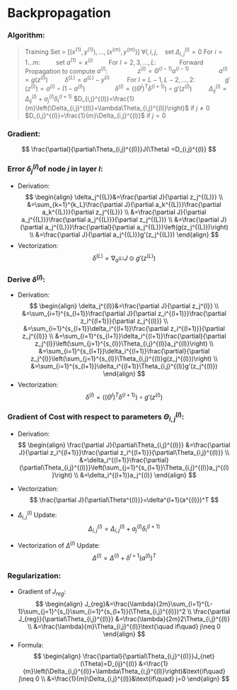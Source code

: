 # Backpropagation

### Algorithm:
> Training Set = $[(x^{(1)},y^{(1)}),...,(x^{(m)},y^{(m)})]$
> $\forall l,i,j,\quad$set $\Delta_{i,j}^{(l)}=0$
> For $i=1\dots m$:
> $\qquad$set $a^{(1)}=x^{(i)}$
> $\qquad$For $l=2,3,...,L$:
> $\qquad\quad$Forward Propagation to compute $a^{(l)}$:
> $\qquad\qquad z^{(l)}=\Theta^{(l-1)}a^{(l-1)}$
> $\qquad\qquad a^{(l)}=g(z^{(l)})$
> $\qquad\,\delta^{(L)}=a^{(L)}-y^{(i)}$
> $\qquad$ For $l=L-1,L-2,\dots,2$:
> $\qquad\qquad g'(z^{(l)})=a^{(l)}\circ(1-a^{(l)})$
> $\qquad\qquad\delta^{(l)}=((\Theta^{l})^T\delta^{(l+1)})\circ g'(z^{(l)})$ 
> $\qquad\,\Delta_{ij}^{(l)}=\Delta_{ij}^{(l)}+a_j^{(l)}\delta_i^{(l+1)}$ 
> $D_{i,j}^{(l)}=\frac{1}{m}\left(\Delta_{i,j}^{(l)}+\lambda\Theta_{i,j}^{(l)}\right)$ if $j\neq 0$
> $D_{i,j}^{(l)}=\frac{1}{m}\Delta_{i,j}^{(l)}$ if $j=0$


### Gradient:
$$
\frac{\partial}{\partial\Theta_{i,j}^{(l)}}J(\Theta)
=D_{i,j}^{(l)}
$$

### Error $\delta_j^{(l)}$of node $j$ in layer $l$:
- Derivation:
$$
\begin{align}
\delta_j^{(L)}&=\frac{\partial J}{\partial z_j^{(L)}} \\
&=\sum_{k=1}^{k_L}\frac{\partial J}{\partial a_k^{(L)}}\frac{\partial a_k^{(L)}}{\partial z_j^{(L)}} \\
&=\frac{\partial J}{\partial a_j^{(L)}}\frac{\partial a_j^{(L)}}{\partial z_j^{(L)}} \\
&=\frac{\partial J}{\partial a_j^{(L)}}\frac{\partial}{\partial a_j^{(L)}}\left(g(z_j^{(L)})\right) \\
&=\frac{\partial J}{\partial a_j^{(L)}}g'(z_j^{(L)})
\end{align}
$$
- Vectorization:
$$
\delta^{(L)}=\nabla_{a^{(L)}}J\odot g'(z^{(L)})
$$


### Derive $\delta^{(l)}$:
- Derivation:
$$
\begin{align}
\delta_j^{(l)}&=\frac{\partial J}{\partial z_j^{l}} \\
&=\sum_{i=1}^{s_{l+1}}\frac{\partial J}{\partial z_i^{(l+1)}}\frac{\partial z_i^{(l+1)}}{\partial z_j^{(l)}} \\
&=\sum_{i=1}^{s_{l+1}}\delta_i^{(l+1)}\frac{\partial z_i^{(l+1)}}{\partial z_j^{(l)}} \\
&=\sum_{i=1}^{s_{l+1}}\delta_i^{(l+1)}\frac{\partial}{\partial z_j^{l}}\left(\sum_{j=1}^{s_{l}}\Theta_{i,j}^{(l)}a_j^{(l)}\right) \\
&=\sum_{i=1}^{s_{l+1}}\delta_i^{(l+1)}\frac{\partial}{\partial z_j^{l}}\left(\sum_{j=1}^{s_{l}}\Theta_{i,j}^{(l)}g(z_j^{(l)})\right) \\
&=\sum_{i=1}^{s_{l+1}}\delta_i^{(l+1)}\Theta_{i,j}^{(l)}g'(z_j^{(l)})
\end{align}
$$
- Vectorization:
$$
\delta^{(l)}=((\Theta^{l})^T\delta^{(l+1)})\circ g'(z^{(l)})
$$

### Gradient of Cost with respect to parameters $\Theta_{i,j}^{(l)}$:
- Derivation:
$$
\begin{align}
\frac{\partial J}{\partial\Theta_{i,j}^{(l)}}
&=\frac{\partial J}{\partial z_i^{(l+1)}}\frac{\partial z_i^{(l+1)}}{\partial\Theta_{i,j}^{(l)}} \\
&=\delta_i^{(l+1)}\frac{\partial}{\partial\Theta_{i,j}^{(l)}}\left(\sum_{j=1}^{s_{l+1}}\Theta_{i,j}^{(l)}a_j^{(l)}\right) \\
&=\delta_i^{(l+1)}a_j^{(l)}
\end{align}
$$

- Vectorization:
$$
\frac{\partial J}{\partial\Theta^{(l)}}=\delta^{l+1}(a^{(l)})^T
$$

- $\Delta_{i,j}^{(l)}$ Update:
$$
\Delta_{i,j}^{(l)}=\Delta_{i,j}^{(l)}+a_j^{(l)}\delta_i^{(l+1)}
$$

- Vectorization of $\Delta^{(l)}$ Update:
$$
\Delta^{(l)}=\Delta^{(l)}+\delta^{l+1}(a^{(l)})^T
$$

### Regularization:
- Gradient of $J_{reg}$:
$$
\begin{align}
J_{reg}&=\frac{\lambda}{2m}\sum_{l=1}^{L-1}\sum_{j=1}^{s_l}\sum_{i=1}^{s_{l+1}}(\Theta_{i,j}^{(l)})^2 \\
\frac{\partial J_{reg}}{\partial\Theta_{i,j}^{(l)}}
&=\frac{\lambda}{2m}2\Theta_{i,j}^{(l)} \\
&=\frac{\lambda}{m}\Theta_{i,j}^{(l)}\text{\quad if\quad} j\neq 0
\end{align}
$$
- Formula:
$$
\begin{align}
\frac{\partial}{\partial\Theta_{i,j}^{(l)}}J_{net}(\Theta)=D_{ij}^{(l)}
&=\frac{1}{m}\left(\Delta_{i,j}^{(l)}+\lambda\Theta_{i,j}^{(l)}\right)&\text{if\quad} j\neq 0 \\
&=\frac{1}{m}\Delta_{i,j}^{(l)}&\text{if\quad} j=0
\end{align}
$$